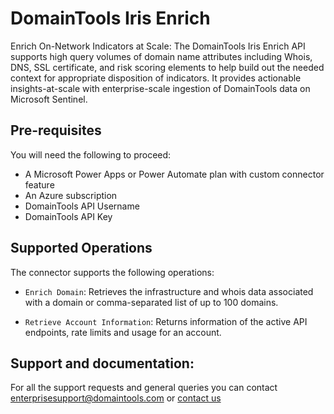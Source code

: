 # DomainTools Iris Enrich

Enrich On-Network Indicators at Scale: The DomainTools Iris Enrich API supports high query volumes of domain name attributes including Whois, DNS, SSL certificate, and risk scoring elements to help build out the needed context for appropriate disposition of indicators. It provides actionable insights-at-scale with enterprise-scale ingestion of DomainTools data on Microsoft Sentinel.

## Pre-requisites
You will need the following to proceed:
* A Microsoft Power Apps or Power Automate plan with custom connector feature
* An Azure subscription
* DomainTools API Username
* DomainTools API Key

## Supported Operations
The connector supports the following operations:

* `Enrich Domain`:  Retrieves the infrastructure and whois data associated with a domain or comma-separated list of up to 100 domains.

* `Retrieve Account Information`: Returns information of the active API endpoints, rate limits and usage for an account.


## Support and documentation: 
For all the support requests and general queries you can contact enterprisesupport@domaintools.com or [contact us](https://www.domaintools.com/integrations)
